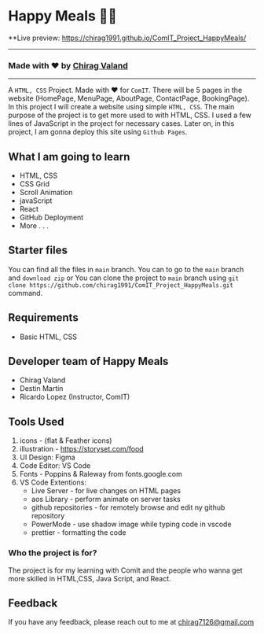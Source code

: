 # Happy Meals 👨‍🍳

\*\*Live preview: https://chirag1991.github.io/ComIT_Project_HappyMeals/

---

### Made with ❤️ by [Chirag Valand](chirag7126@gmail.com)

---

A `HTML, CSS` Project. Made with ♥ for `ComIT`. There will be 5 pages in the website (HomePage, MenuPage, AboutPage, ContactPage, BookingPage). In this project I will create a website using simple `HTML, CSS`.
The main purpose of the project is to get more used to with HTML, CSS. I used a few lines of JavaScript in the project for necessary cases.
Later on, in this project, I am gonna deploy this site using `Github Pages`.

## What I am going to learn

- HTML, CSS
- CSS Grid
- Scroll Animation
- javaScript
- React
- GitHub Deployment
- More . . .

## Starter files

You can find all the files in `main` branch. You can to go to the `main` branch and `download zip` or You can clone the project to `main` branch using `git clone https://github.com/chirag1991/ComIT_Project_HappyMeals.git` command.

## Requirements

- Basic HTML, CSS

## Developer team of Happy Meals

- Chirag Valand
- Destin Martin
- Ricardo Lopez (Instructor, ComIT)

## Tools Used

1. icons - (flat & Feather icons)
2. illustration - https://storyset.com/food
3. UI Design: Figma
4. Code Editor: VS Code
5. Fonts - Poppins & Raleway from fonts.google.com
6. VS Code Extentions:
   - Live Server - for live changes on HTML pages
   - aos Library - perform animate on server tasks
   - github repositories - for remotely browse and edit ny github repository
   - PowerMode - use shadow image while typing code in vscode
   - prettier - formatting the code

### Who the project is for?

The project is for my learning with ComIt and the people who wanna get more skilled in HTML,CSS, Java Script, and React.

## Feedback

If you have any feedback, please reach out to me at chirag7126@gmail.com
